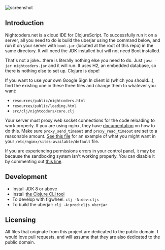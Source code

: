 ![screenshot](resources/public/screenshot.png)

## Introduction

Nightcoders.net is a cloud IDE for ClojureScript. To successfully run it on a server, all you need to do is build the uberjar using the command below, and run it on your server with `boot.jar` (located at the root of this repo) in the same directory. It will need the JDK installed but will not need Boot installed.

That's not a joke...there is literally nothing else you need to do. Just `java -jar nightcoders.jar` and it will run. It uses H2, an embedded database, so there is nothing else to set up. Clojure is dope!

If you want to use your own Google Sign In client id (which you should...), find the existing one in these three files and change them to whatever you want:

* `resources/public/nightcoders.html`
* `resources/public/loading.html`
* `src/clj/nightcoders/core.clj`

Your server must proxy web socket connections for the code reloading to work properly. If you are using nginx, they have [documentation](https://www.nginx.com/blog/websocket-nginx/) on how to do this. Make sure `proxy_send_timeout` and `proxy_read_timeout` are set to a reasonable amount. [See this file](default) for an example of what you might want in your `/etc/nginx/sites-available/default` file.

If you are experiencing permissions errors in your control panel, it may be because the sandboxing system isn't working properly. You can disable it by commenting out [this line](https://github.com/oakes/Nightcoders.net/blob/dc2bdf3ab8cd7a93d4f53bc12788e480f1228aef/resources/template.build.boot#L22).

## Development

* Install JDK 8 or above
* Install [the Clojure CLI tool](https://clojure.org/guides/getting_started#_clojure_installer_and_cli_tools)
* To develop with figwheel: `clj -A:dev:cljs`
* To build the uberjar: `clj -A:prod:cljs uberjar`

## Licensing

All files that originate from this project are dedicated to the public domain. I would love pull requests, and will assume that they are also dedicated to the public domain.
